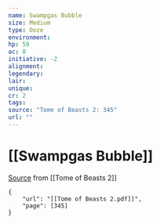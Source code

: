 ```yaml
---
name: Swampgas Bubble
size: Medium
type: Ooze
environment: 
hp: 59
ac: 8
initiative: -2
alignment: 
legendary: 
lair: 
unique: 
cr: 2
tags: 
source: "Tome of Beasts 2: 345"
url: ""
---
```

# [[Swampgas Bubble]]

[Source](zotero://open-pdf/library/items/9UQIAB6R?page=345) from [[Tome of Beasts 2]]

```pdf
{
	"url": "[[Tome of Beasts 2.pdf]]",
	"page": [345]
}
```

